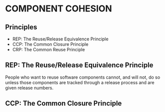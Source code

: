 # COMPONENT COHESION
## Principles
+ REP: The Reuse/Release Equivalence Principle
+ CCP: The Common Closure Principle
+ CRP: The Common Reuse Principle

## REP: The Reuse/Release Equivalence Principle

People who want to reuse software components cannot, and will not, do so unless those components are tracked through a release process and are given release numbers.

## CCP: The Common Closure Principle